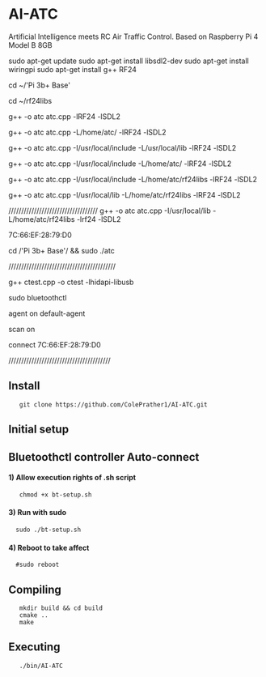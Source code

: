 # AI-ATC
Artificial Intelligence meets RC Air Traffic Control. Based on Raspberry Pi 4 Model B 8GB


sudo apt-get update
sudo apt-get install libsdl2-dev
sudo apt-get install wiringpi
sudo apt-get install g++ RF24 

cd ~/'Pi 3b+ Base'

cd ~/rf24libs

g++ -o atc atc.cpp -lRF24 -lSDL2

g++ -o atc atc.cpp -L/home/atc/ -lRF24 -lSDL2


g++ -o atc atc.cpp -I/usr/local/include -L/usr/local/lib -lRF24 -lSDL2

g++ -o atc atc.cpp -I/usr/local/include -L/home/atc/ -lRF24 -lSDL2

g++ -o atc atc.cpp -I/usr/local/include -L/home/atc/rf24libs -lRF24 -lSDL2

g++ -o atc atc.cpp -I/usr/local/lib -L/home/atc/rf24libs -lRF24 -lSDL2

///////////////////////////////////
g++ -o atc atc.cpp -I/usr/local/lib -L/home/atc/rf24libs -lrf24 -lSDL2


7C:66:EF:28:79:D0


cd /'Pi 3b+ Base'/ && sudo ./atc


//////////////////////////////////////////

g++ ctest.cpp -o ctest -lhidapi-libusb


sudo bluetoothctl

agent on
default-agent

scan on

connect 7C:66:EF:28:79:D0


////////////////////////////////////////

## Install
       git clone https://github.com/ColePrather1/AI-ATC.git

## Initial setup


## Bluetoothctl controller Auto-connect

####  1) Allow execution rights of .sh script
       chmod +x bt-setup.sh
####  3) Run with sudo
      sudo ./bt-setup.sh
####  4) Reboot to take affect
      #sudo reboot
    

## Compiling
       mkdir build && cd build
       cmake ..
       make

## Executing
       ./bin/AI-ATC




